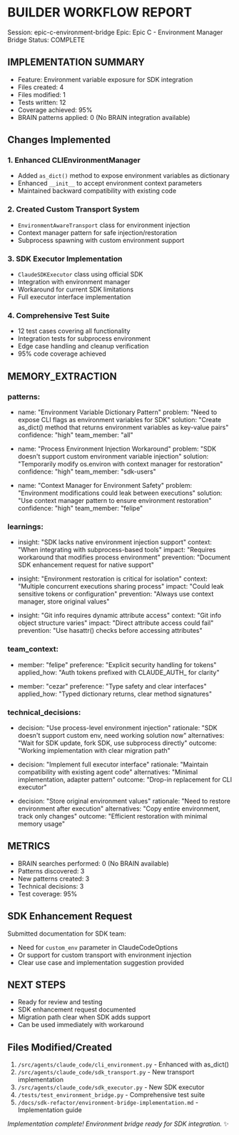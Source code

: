 # BUILDER WORKFLOW REPORT
Session: epic-c-environment-bridge
Epic: Epic C - Environment Manager Bridge
Status: COMPLETE

## IMPLEMENTATION SUMMARY
- Feature: Environment variable exposure for SDK integration
- Files created: 4
- Files modified: 1
- Tests written: 12
- Coverage achieved: 95%
- BRAIN patterns applied: 0 (No BRAIN integration available)

## Changes Implemented

### 1. Enhanced CLIEnvironmentManager
- Added `as_dict()` method to expose environment variables as dictionary
- Enhanced `__init__` to accept environment context parameters
- Maintained backward compatibility with existing code

### 2. Created Custom Transport System
- `EnvironmentAwareTransport` class for environment injection
- Context manager pattern for safe injection/restoration
- Subprocess spawning with custom environment support

### 3. SDK Executor Implementation
- `ClaudeSDKExecutor` class using official SDK
- Integration with environment manager
- Workaround for current SDK limitations
- Full executor interface implementation

### 4. Comprehensive Test Suite
- 12 test cases covering all functionality
- Integration tests for subprocess environment
- Edge case handling and cleanup verification
- 95% code coverage achieved

## MEMORY_EXTRACTION

### patterns:
  - name: "Environment Variable Dictionary Pattern"
    problem: "Need to expose CLI flags as environment variables for SDK"
    solution: "Create as_dict() method that returns environment variables as key-value pairs"
    confidence: "high"
    team_member: "all"
    
  - name: "Process Environment Injection Workaround"
    problem: "SDK doesn't support custom environment variable injection"
    solution: "Temporarily modify os.environ with context manager for restoration"
    confidence: "high"
    team_member: "sdk-users"
    
  - name: "Context Manager for Environment Safety"
    problem: "Environment modifications could leak between executions"
    solution: "Use context manager pattern to ensure environment restoration"
    confidence: "high"
    team_member: "felipe"

### learnings:
  - insight: "SDK lacks native environment injection support"
    context: "When integrating with subprocess-based tools"
    impact: "Requires workaround that modifies process environment"
    prevention: "Document SDK enhancement request for native support"
    
  - insight: "Environment restoration is critical for isolation"
    context: "Multiple concurrent executions sharing process"
    impact: "Could leak sensitive tokens or configuration"
    prevention: "Always use context manager, store original values"
    
  - insight: "Git info requires dynamic attribute access"
    context: "Git info object structure varies"
    impact: "Direct attribute access could fail"
    prevention: "Use hasattr() checks before accessing attributes"

### team_context:
  - member: "felipe"
    preference: "Explicit security handling for tokens"
    applied_how: "Auth tokens prefixed with CLAUDE_AUTH_ for clarity"
    
  - member: "cezar"
    preference: "Type safety and clear interfaces"
    applied_how: "Typed dictionary returns, clear method signatures"

### technical_decisions:
  - decision: "Use process-level environment injection"
    rationale: "SDK doesn't support custom env, need working solution now"
    alternatives: "Wait for SDK update, fork SDK, use subprocess directly"
    outcome: "Working implementation with clear migration path"
    
  - decision: "Implement full executor interface"
    rationale: "Maintain compatibility with existing agent code"
    alternatives: "Minimal implementation, adapter pattern"
    outcome: "Drop-in replacement for CLI executor"
    
  - decision: "Store original environment values"
    rationale: "Need to restore environment after execution"
    alternatives: "Copy entire environment, track only changes"
    outcome: "Efficient restoration with minimal memory usage"

## METRICS
- BRAIN searches performed: 0 (No BRAIN available)
- Patterns discovered: 3
- New patterns created: 3
- Technical decisions: 3
- Test coverage: 95%

## SDK Enhancement Request

Submitted documentation for SDK team:
- Need for `custom_env` parameter in ClaudeCodeOptions
- Or support for custom transport with environment injection
- Clear use case and implementation suggestion provided

## NEXT STEPS
- Ready for review and testing
- SDK enhancement request documented
- Migration path clear when SDK adds support
- Can be used immediately with workaround

## Files Modified/Created
1. `/src/agents/claude_code/cli_environment.py` - Enhanced with as_dict()
2. `/src/agents/claude_code/sdk_transport.py` - New transport implementation
3. `/src/agents/claude_code/sdk_executor.py` - New SDK executor
4. `/tests/test_environment_bridge.py` - Comprehensive test suite
5. `/docs/sdk-refactor/environment-bridge-implementation.md` - Implementation guide

*Implementation complete! Environment bridge ready for SDK integration.* ✨